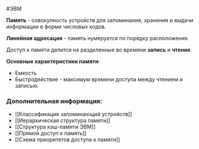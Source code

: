 #ЭВМ 

**Память** - совокупность устройств для запоминания, хранения и выдачи информации в форме числовых кодов.

**Линейная адресация** - память нумеруется по порядку расположения.

Доступ к памяти делится на разделенные во времени **запись** и **чтение**. 

**Основные характеристики памяти**:
- Емкость
- Быстродействие - максимум времени доступа между чтением и записью.

### Дополнительная информация:
- [[Классификация запоминающий устройств]]
- [[Иерархическая структура памяти]]
- [[Структура кэш-памяти ЭВМ]]
- [[Прямой доступ к память]]
- [[Схема приоритетов доступа к памяти]]